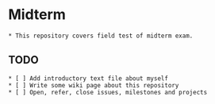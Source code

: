 Midterm
======
	* This repository covers field test of midterm exam. 

## TODO

	* [ ] Add introductory text file about myself
	* [ ] Write some wiki page about this repository
	* [ ] Open, refer, close issues, milestones and projects
